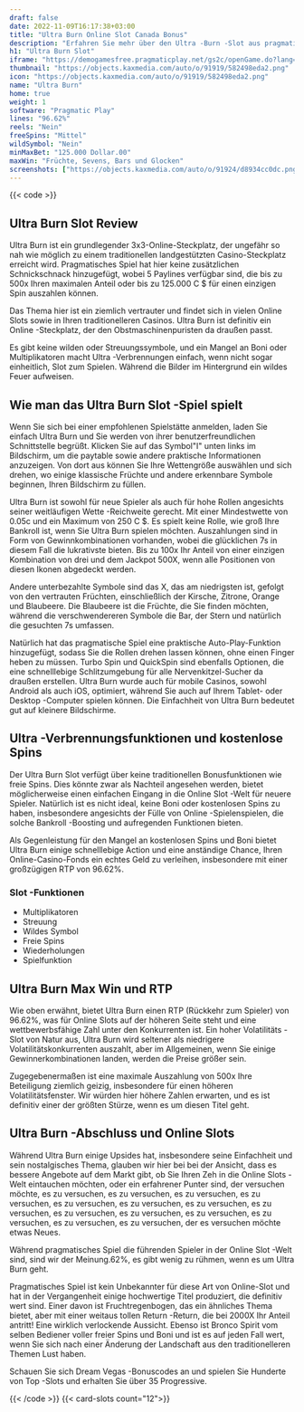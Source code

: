 ```yaml
---
draft: false
date: 2022-11-09T16:17:38+03:00
title: "Ultra Burn Online Slot Canada Bonus"
description: "Erfahren Sie mehr über den Ultra -Burn -Slot aus pragmatischen Spielen, einschließlich Funktionen, Auszahlungen, RTP und erhalten Sie kostenlose Spins und Casino -Bonus von den besten kanadischen Online -Casinos!"
h1: "Ultra Burn Slot"
iframe: "https://demogamesfree.pragmaticplay.net/gs2c/openGame.do?lang=&cur=&gameSymbol=vs5ultrab&websiteUrl=https%3A%2F%2Fdemogamesfree.pragmaticplay.net&jurisdiction=99&lobbyURL=https%3A%2F%2Fwww.pragmaticplay.com"
thumbnail: "https://objects.kaxmedia.com/auto/o/91919/582498eda2.png"
icon: "https://objects.kaxmedia.com/auto/o/91919/582498eda2.png"
name: "Ultra Burn"
home: true
weight: 1
software: "Pragmatic Play"
lines: "96.62%"
reels: "Nein"
freeSpins: "Mittel"
wildSymbol: "Nein"
minMaxBet: "125.000 Dollar.00"
maxWin: "Früchte, Sevens, Bars und Glocken"
screenshots: ["https://objects.kaxmedia.com/auto/o/91924/d8934cc0dc.png"]
---
```


{{< code >}}<h2>Ultra Burn Slot Review</h2><p>Ultra Burn ist ein grundlegender 3x3-Online-Steckplatz, der ungefähr so nah wie möglich zu einem traditionellen landgestützten Casino-Steckplatz erreicht wird. Pragmatisches Spiel hat hier keine zusätzlichen Schnickschnack hinzugefügt, wobei 5 Paylines verfügbar sind, die bis zu 500x Ihren maximalen Anteil oder bis zu 125.000 C $ für einen einzigen Spin auszahlen können.</p><p>Das Thema hier ist ein ziemlich vertrauter und findet sich in vielen Online Slots sowie in Ihren traditionelleren Casinos. Ultra Burn ist definitiv ein Online -Steckplatz, der den Obstmaschinenpuristen da draußen passt.</p><p>Es gibt keine wilden oder Streuungssymbole, und ein Mangel an Boni oder Multiplikatoren macht Ultra -Verbrennungen einfach, wenn nicht sogar einheitlich, Slot zum Spielen. Während die Bilder im Hintergrund ein wildes Feuer aufweisen.</p><h2>Wie man das Ultra Burn Slot -Spiel spielt</h2><p>Wenn Sie sich bei einer empfohlenen Spielstätte anmelden, laden Sie einfach Ultra Burn und Sie werden von ihrer benutzerfreundlichen Schnittstelle begrüßt. Klicken Sie auf das Symbol"I" unten links im Bildschirm, um die paytable sowie andere praktische Informationen anzuzeigen. Von dort aus können Sie Ihre Wettengröße auswählen und sich drehen, wo einige klassische Früchte und andere erkennbare Symbole beginnen, Ihren Bildschirm zu füllen.</p><p>Ultra Burn ist sowohl für neue Spieler als auch für hohe Rollen angesichts seiner weitläufigen Wette -Reichweite gerecht. Mit einer Mindestwette von 0.05c und ein Maximum von 250 C $. Es spielt keine Rolle, wie groß Ihre Bankroll ist, wenn Sie Ultra Burn spielen möchten. Auszahlungen sind in Form von Gewinnkombinationen vorhanden, wobei die glücklichen 7s in diesem Fall die lukrativste bieten. Bis zu 100x Ihr Anteil von einer einzigen Kombination von drei und dem Jackpot 500X, wenn alle Positionen von diesen Ikonen abgedeckt werden.</p><p>Andere unterbezahlte Symbole sind das X, das am niedrigsten ist, gefolgt von den vertrauten Früchten, einschließlich der Kirsche, Zitrone, Orange und Blaubeere. Die Blaubeere ist die Früchte, die Sie finden möchten, während die verschwendereren Symbole die Bar, der Stern und natürlich die gesuchten 7s umfassen.</p><p>Natürlich hat das pragmatische Spiel eine praktische Auto-Play-Funktion hinzugefügt, sodass Sie die Rollen drehen lassen können, ohne einen Finger heben zu müssen. Turbo Spin und QuickSpin sind ebenfalls Optionen, die eine schnelllebige Schlitzumgebung für alle Nervenkitzel-Sucher da draußen erstellen. Ultra Burn wurde auch für mobile Casinos, sowohl Android als auch iOS, optimiert, während Sie auch auf Ihrem Tablet- oder Desktop -Computer spielen können. Die Einfachheit von Ultra Burn bedeutet gut auf kleinere Bildschirme.</p><h2>Ultra -Verbrennungsfunktionen und kostenlose Spins</h2><p>Der Ultra Burn Slot verfügt über keine traditionellen Bonusfunktionen wie freie Spins. Dies könnte zwar als Nachteil angesehen werden, bietet möglicherweise einen einfachen Eingang in die Online Slot -Welt für neuere Spieler. Natürlich ist es nicht ideal, keine Boni oder kostenlosen Spins zu haben, insbesondere angesichts der Fülle von Online -Spielenspielen, die solche Bankroll -Boosting und aufregenden Funktionen bieten.</p><p>Als Gegenleistung für den Mangel an kostenlosen Spins und Boni bietet Ultra Burn einige schnelllebige Action und eine anständige Chance, Ihren Online-Casino-Fonds ein echtes Geld zu verleihen, insbesondere mit einer großzügigen RTP von 96.62%.</p><h3>
Slot -Funktionen</h3><ul>
<li></span>
Multiplikatoren</li>
<li></span>
Streuung</li>
<li></span>
Wildes Symbol</li>
<li></span>
Freie Spins</li>
<li></span>
Wiederholungen</li>
<li></span>
Spielfunktion</li></ul><h2>Ultra Burn Max Win und RTP</h2><p>Wie oben erwähnt, bietet Ultra Burn einen RTP (Rückkehr zum Spieler) von 96.62%, was für Online Slots auf der höheren Seite steht und eine wettbewerbsfähige Zahl unter den Konkurrenten ist. Ein hoher Volatilitäts -Slot von Natur aus, Ultra Burn wird seltener als niedrigere Volatilitätskonkurrenten auszahlt, aber im Allgemeinen, wenn Sie einige Gewinnerkombinationen landen, werden die Preise größer sein.</p><p>Zugegebenermaßen ist eine maximale Auszahlung von 500x Ihre Beteiligung ziemlich geizig, insbesondere für einen höheren Volatilitätsfenster. Wir würden hier höhere Zahlen erwarten, und es ist definitiv einer der größten Stürze, wenn es um diesen Titel geht.</p><h2>Ultra Burn -Abschluss und Online Slots</h2><p>Während Ultra Burn einige Upsides hat, insbesondere seine Einfachheit und sein nostalgisches Thema, glauben wir hier bei bei der Ansicht, dass es bessere Angebote auf dem Markt gibt, ob Sie Ihren Zeh in die Online Slots -Welt eintauchen möchten, oder ein erfahrener Punter sind, der versuchen möchte, es zu versuchen, es zu versuchen, es zu versuchen, es zu versuchen, es zu versuchen, es zu versuchen, es zu versuchen, es zu versuchen, es zu versuchen, es zu versuchen, es zu versuchen, es zu versuchen, es zu versuchen, es zu versuchen, der es versuchen möchte etwas Neues.</p><p>Während pragmatisches Spiel die führenden Spieler in der Online Slot -Welt sind, sind wir der Meinung.62%, es gibt wenig zu rühmen, wenn es um Ultra Burn geht.</p><p>Pragmatisches Spiel ist kein Unbekannter für diese Art von Online-Slot und hat in der Vergangenheit einige hochwertige Titel produziert, die definitiv wert sind. Einer davon ist Fruchtregenbogen, das ein ähnliches Thema bietet, aber mit einer weitaus tollen Return -Return, die bei 2000X Ihr Anteil antritt! Eine wirklich verlockende Aussicht. Ebenso ist Bronco Spirit vom selben Bediener voller freier Spins und Boni und ist es auf jeden Fall wert, wenn Sie sich nach einer Änderung der Landschaft aus den traditionelleren Themen Lust haben.</p><p>
Schauen Sie sich Dream Vegas -Bonuscodes an und spielen Sie Hunderte von Top -Slots und erhalten Sie über 35 Progressive.</p>{{< /code >}}
{{< card-slots count="12">}}